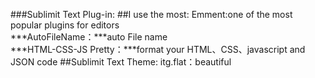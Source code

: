 ###Sublimit Text Plug-in:
##I use the most:
   Emment:one of the most popular plugins for editors
  <br> ***AutoFileName：***auto File name
  <br> ***HTML-CSS-JS Pretty：***format  your HTML、CSS、javascript and JSON code
##Sublimit Text Theme:
  itg.flat：beautiful

